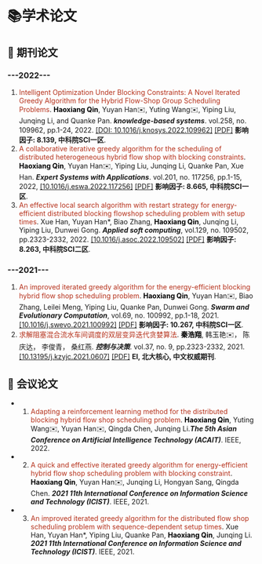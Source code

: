 # 📚学术论文

## 📝 期刊论文

<h3>---2022---</h3> 

1. <span style="color:#b6321c">Intelligent Optimization Under Blocking Constraints: A Novel Iterated Greedy Algorithm for the Hybrid Flow-Shop Group Scheduling Problems</span>. <span style="color:black">**Haoxiang Qin**</span>, Yuyan Han✉️, Yuting Wang✉️, Yiping Liu, Junqing Li, and Quanke Pan. ***knowledge-based systems***. vol.258, no. 109962, pp.1-24, 2022. [\[DOI: 10.1016/j.knosys.2022.109962\]](https://www.sciencedirect.com/science/article/pii/S0950705122010553) [\[PDF\]](/pdf/DBHFSP_KBS.pdf) **影响因子: 8.139, 中科院SCI一区**.
2. <span style="color:#b6321c"> A collaborative iterative greedy algorithm for the scheduling of distributed heterogeneous hybrid flow shop with blocking constraints</span>. <span style="color:black">**Haoxiang Qin**</span>, Yuyan Han✉️, Yiping Liu, Junqing Li, Quanke Pan, Xue Han. ***Expert Systems with Applications***. vol.201, no. 117256, pp.1-15, 2022, [\[10.1016/j.eswa.2022.117256\]](https://www.sciencedirect.com/science/article/abs/pii/S0957417422006315) [\[PDF\]](/pdf/DBHFSP_ESWA.pdf) **影响因子: 8.665, 中科院SCI一区**.
3. <span style="color:#b6321c">An effective local search algorithm with restart strategy for energy-efficient distributed blocking flowshop scheduling problem with setup times</span>. Xue Han, Yuyan Han*, Biao Zhang, <span style="color:black">**Haoxiang Qin**</span>, Junqing Li, Yiping Liu, Dunwei Gong. ***Applied soft computing***, vol.129, no. 109502, pp.2323-2332, 2022. [\[10.1016/j.asoc.2022.109502\]](https://www.sciencedirect.com/science/article/abs/pii/S1568494622005920?via%3Dihub) [\[PDF\]](/pdf/DBFSP_ASOC.pdf) **影响因子: 8.263, 中科院SCI二区**.

<h3>---2021---</h3> 

1. <span style="color:#b6321c">An improved iterated greedy algorithm for the energy-efficient blocking hybrid flow shop scheduling problem</span>. <span style="color:black">**Haoxiang Qin**</span>, Yuyan Han✉️, Biao Zhang, Leilei Meng, Yiping Liu, Quanke Pan, Dunwei Gong. ***Swarm and Evolutionary Computation***, vol.69, no. 100992, pp.1-18, 2021. [\[10.1016/j.swevo.2021.100992\]](https://www.sciencedirect.com/science/article/abs/pii/S2210650221001541) [\[PDF\]](/pdf/BHFSP_SWEVO.pdf) **影响因子: 10.267, 中科院SCI一区**.
2. <span style="color:#b6321c">求解阻塞混合流水车间调度的双层变异迭代贪婪算法</span>. <span style="color:black">**秦浩翔**</span>, 韩玉艳✉️， 陈庆达， 李俊青， 桑红燕. ***控制与决策***. vol.37, no. 9, pp.2323-2332, 2021. [\[10.13195/j.kzyjc.2021.0607\]](https://kns.cnki.net/kcms2/article/abstract?v=pbvOL2cnFbIphAMVPFs9TwXrLQnIRXiVSTC5Nf7PsYIP51Sms43Ofyi4uGCjYngsqmVi19Jb98swIXlbf58A0JcGn48k0Xf2rcITBBWmSk-b5AbixEoY9Qydn0EHnv38qhA7C7ZfGELsu21tRVeY4A==&uniplatform=NZKPT&language=CHS) [\[PDF\]](/pdf/BHFSP_CAD.pdf) **EI, 北大核心, 中文权威期刊**.

## 💬 会议论文
- 1. <span style="color:#b6321c">Adapting a reinforcement learning method for the distributed blocking hybrid flow shop scheduling problem</span>. <span style="color:black">**Haoxiang Qin**</span>, Yuting Wang✉️, Yuyan Han✉️, Qingda Chen, Junqing Li.***The 5th Asian Conference on Artificial Intelligence Technology (ACAIT)***. IEEE, 2022.
- 2. <span style="color:#b6321c">A quick and effective iterated greedy algorithm for energy-efficient hybrid flow shop scheduling problem with blocking constraint</span>. <span style="color:black">**Haoxiang Qin**</span>, Yuyan Han✉️, Junqing Li, Hongyan Sang, Qingda Chen. ***2021 11th International Conference on Information Science and Technology (ICIST)***. IEEE, 2021.
- 3. <span style="color:#b6321c">An improved iterated greedy algorithm for the distributed flow shop scheduling problem with sequence-dependent setup times</span>. Xue Han, Yuyan Han*, Yiping Liu, Quanke Pan, <span style="color:black">**Haoxiang Qin**</span>, Junqing Li. ***2021 11th International Conference on Information Science and Technology (ICIST)***. IEEE, 2021.

